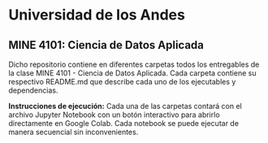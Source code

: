 # Universidad de los Andes
## MINE 4101: Ciencia de Datos Aplicada

Dicho repositorio contiene en diferentes carpetas todos los entregables de la clase MINE 4101 - Ciencia de Datos Aplicada. Cada carpeta contiene su respectivo README.md que describe cada uno de los ejecutables y dependencias.

**Instrucciones de ejecución:**
Cada una de las carpetas contará con el archivo Jupyter Notebook con un botón interactivo para abrirlo directamente en Google Colab. Cada notebook se puede ejecutar de manera secuencial sin inconvenientes.
